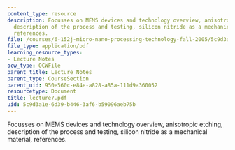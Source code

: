 ```yaml
---
content_type: resource
description: Focusses on MEMS devices and technology overview, anisotropic etching,
  description of the process and testing, silicon nitride as a mechanical material,
  references.
file: /courses/6-152j-micro-nano-processing-technology-fall-2005/5c9d3a1e6d39b4463af6b59096aeb75b_lecture7.pdf
file_type: application/pdf
learning_resource_types:
- Lecture Notes
ocw_type: OCWFile
parent_title: Lecture Notes
parent_type: CourseSection
parent_uid: 950e560c-e84e-a828-a85a-111d9a360052
resourcetype: Document
title: lecture7.pdf
uid: 5c9d3a1e-6d39-b446-3af6-b59096aeb75b
---
```

Focusses on MEMS devices and technology overview, anisotropic etching, description of the process and testing, silicon nitride as a mechanical material, references.

